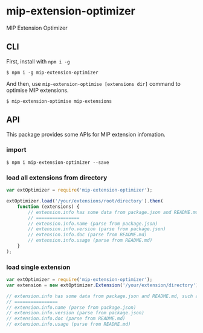 mip-extension-optimizer
===========


MIP Extension Optimizer


## CLI

First, install with `npm i -g`

```
$ npm i -g mip-extension-optimizer
```

And then, use `mip-extension-optimise [extensions dir]` command to optimise MIP extensions.

```
$ mip-extension-optimise mip-extensions
```

## API

This package provides some APIs for MIP extension infomation.


### import

```
$ npm i mip-extension-optimizer --save
```


### load all extensions from directory

```js
var extOptimizer = require('mip-extension-optimizer');

extOptimizer.load('/your/extensions/root/directory').then(
    function (extensions) {
        // extension.info has some data from package.json and README.md, such as:
        // ================
        // extension.info.name (parse from package.json)
        // extension.info.version (parse from package.json)
        // extension.info.doc (parse from README.md)
        // extension.info.usage (parse from README.md)
    }
);
```

### load single extension

```js
var extOptimizer = require('mip-extension-optimizer');
var extension = new extOptimizer.Extension('/your/extension/directory');

// extension.info has some data from package.json and README.md, such as:
// ================
// extension.info.name (parse from package.json)
// extension.info.version (parse from package.json)
// extension.info.doc (parse from README.md)
// extension.info.usage (parse from README.md)
```
